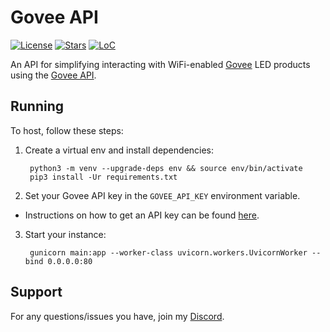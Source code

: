 # Govee API

[![License](https://img.shields.io/github/license/m1stadev/govee-api)](https://github.com/m1stadev/govee-api/blob/master/LICENSE)
[![Stars](https://img.shields.io/github/stars/m1stadev/govee-api)](https://github.com/m1stadev/govee-api/stargazers)
[![LoC](https://img.shields.io/tokei/lines/github/m1stadev/govee-api)](https://github.com/m1stadev/govee-api)

An API for simplifying interacting with WiFi-enabled [Govee](https://us.govee.com/) LED products using the [Govee API](https://govee-public.s3.amazonaws.com/developer-docs/GoveeAPIReference.pdf).

## Running
To host, follow these steps:

1. Create a virtual env and install dependencies:

        python3 -m venv --upgrade-deps env && source env/bin/activate
        pip3 install -Ur requirements.txt

2. Set your Govee API key in the `GOVEE_API_KEY` environment variable.
- Instructions on how to get an API key can be found [here](https://twitter.com/GoveeOfficial/status/1383962664217444353?s=20).

3. Start your instance:

        gunicorn main:app --worker-class uvicorn.workers.UvicornWorker --bind 0.0.0.0:80


## Support

For any questions/issues you have, join my [Discord](https://m1sta.xyz/discord).

